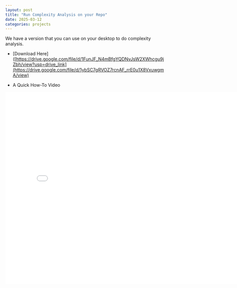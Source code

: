 ```yaml
---
layout: post
title: "Run Complexity Analysis on your Repo"
date: 2025-03-12
categories: projects
---
```


We have a version that you can use on your desktop to do complexity analysis. 

- [Download Here]([https://drive.google.com/file/d/1FunJF_N4mBfgYQDNvJsW2XWhcgu9jZbh/view?usp=drive_link](https://drive.google.com/file/d/1ybSC7gRVOZ7rcnAF_rrE0u1X8VxuwgmA/view)

- A Quick How-To Video
<iframe width="800" height="605" src="/assets/videos/complexity-analysis.mov" frameborder="0" allowfullscreen></iframe>


<style>
    .site-footer {
        display: none;
    }

    .post-title {
        font-size: 36px;
    }
</style>
